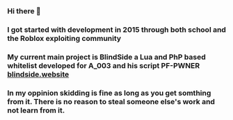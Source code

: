 ### Hi there 👋

### I got started with development in 2015 through both school and the Roblox exploiting community
### My current main project is BlindSide a Lua and PhP based whitelist developed for A_003 and his script PF-PWNER [blindside.website](https://blindside.website/)
### In my oppinion skidding is fine as long as you get somthing from it. There is no reason to steal someone else's work and not learn from it.

